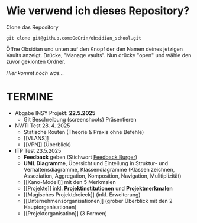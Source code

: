 # Wie verwend ich dieses Repository?

Clone das Repository
```
git clone git@github.com:GoCrin/obsidian_school.git
```

Öffne Obsidian und unten auf den Knopf der den Namen deines jetzigen Vaults anzeigt. Drücke, "Manage vaults". Nun drücke "open" und wähle den zuvor geklonten Ordner.

_Hier kommt noch was..._

# TERMINE
* Abgabe INSY Projekt: **22.5.2025**
	* Git Beschreibung (screenshoots) Präsentieren
* NWTI Test 28. 4. 2025
	* Statische Routen (Theorie & Praxis ohne Befehle)
	* [[VLANS]]
	* [[VPN]] (Überblick)
* ITP Test 23.5.2025
	* **Feedback** geben (Stichwort [Feedback Burger](https://projekte-leicht-gemacht.de/blog/softskills/kommunikation/richtig-feedback-geben-der-feedback-burger/))
	- **UML Diagramme**, Übersicht und Einteilung in Struktur- und Verhaltensdiagramme, Klassendiagramme (Klassen zeichnen, Assoziation, Aggregation, Komposition, Navigation, Mulitiplizität)
	- [[Kano-Modell]] mit den 5 Merkmalen
	- [[Projekte]] inkl. **Projektinstitutionen** und **Projektmerkmalen**
	- [[Magisches Projektdreieck]] (inkl. Erweiterung)
	- [[Unternehmensorganisationen]] (grober Überblick mit den 2 Hauptorganisationen)
	- [[Projektorganisation]] (3 Formen)
